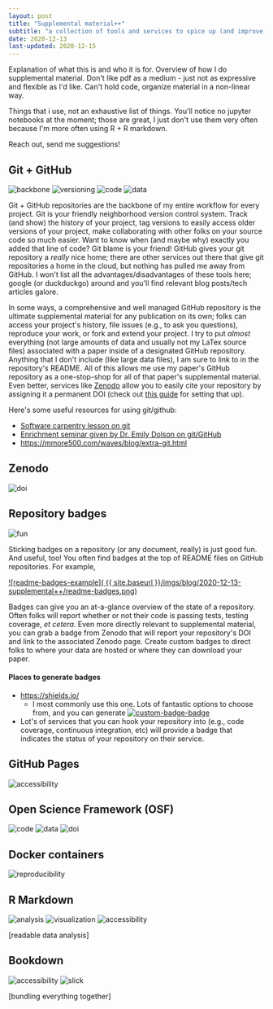 ```yaml
---
layout: post
title: "Supplemental material++"
subtitle: "a collection of tools and services to spice up (and improve) your supplemental material"
date: 2020-12-13
last-updated: 2020-12-15
---
```


Explanation of what this is and who it is for.
Overview of how I do supplemental material. Don't like pdf as a medium - just not as expressive and flexible as I'd like. Can't hold code, organize material in a non-linear way.

Things that i use, not an exhaustive list of things.
You'll notice no jupyter notebooks at the moment; those are great, I just don't use them very often because I'm more often using R + R markdown.

Reach out, send me suggestions!

## Git + GitHub
![backbone](https://img.shields.io/badge/-backbone-ff69b4
)
![versioning](https://img.shields.io/badge/-versioning-ff69b4
)
![code](https://img.shields.io/badge/-code%20storage-ff69b4
)
![data](https://img.shields.io/badge/-data%20storage%20(only%20a%20little)-ff69b4
)

Git + GitHub repositories are the backbone of my entire workflow for every project.
Git is your friendly neighborhood version control system.
Track (and show) the history of your project, tag versions to easily access older versions of your project, make collaborating with other folks on your source code so much easier.
Want to know when (and maybe why) exactly you added that line of code? Git blame is your friend!
GitHub gives your git repository a _really_ nice home; there are other services out there that give git repositories a home in the cloud, but nothing has pulled me away from GitHub.
I won't list all the advantages/disadvantages of these tools here; google (or duckduckgo) around and you'll find relevant blog posts/tech articles galore.

In some ways, a comprehensive and well managed GitHub repository is the ultimate supplemental material for any publication on its own; folks can access your project's history, file issues (e.g., to ask you questions), reproduce your work, or fork and extend your project.
I try to put _almost_ everything (not large amounts of data and usually not my LaTex source files) associated with a paper inside of a designated GitHub repository.
Anything that I don't include (like large data files), I am sure to link to in the repository's README.
All of this allows me use my paper's GitHub repository as a one-stop-shop for all of that paper's supplemental material.
Even better, services like [Zenodo](https://zenodo.org/) allow you to easily cite your repository by assigning it a permanent DOI (check out [this guide](https://lalejini.com/2020/04/02/gh-supplemental-material-guide.html) for setting that up).

Here's some useful resources for using git/github:

- [Software carpentry lesson on git](http://swcarpentry.github.io/git-novice/)
- [Enrichment seminar given by Dr. Emily Dolson on git/GitHub](https://mmore500.com/waves/enrichment/week1.html)
- <https://mmore500.com/waves/blog/extra-git.html>

## Zenodo
![doi](https://img.shields.io/badge/-citable%20doi-ff69b4
)


## Repository badges
![fun](https://img.shields.io/badge/-fun-ff69b4
)

Sticking badges on a repository (or any document, really) is just good fun. And useful, too!
You often find badges at the top of README files on GitHub repositories. For example,

[![readme-badges-example]( {{ site.baseurl }}/imgs/blog/2020-12-13-supplemental++/readme-badges.png)](https://github.com/amlalejini/Tag-based-Genetic-Regulation-for-LinearGP)

Badges can give you an at-a-glance overview of the state of a repository.
Often folks will report whether or not their code is passing tests, testing coverage, _et cetera_.
Even more directly relevant to supplemental material, you can grab a badge from Zenodo that will report your repository's DOI and link to the associated Zenodo page.
Create custom badges to direct folks to where your data are hosted or where they can download your paper.

#### Places to generate badges

- <https://shields.io/>
  - I most commonly use this one. Lots of fantastic options to choose from, and you can generate [![custom-badge-badge](https://img.shields.io/badge/custom-badges%21%21-blueviolet)](https://shields.io/#your-badge)
- Lot's of services that you can hook your repository into (e.g., code coverage, continuous integration, etc) will provide a badge that indicates the status of your repository on their service.

## GitHub Pages
![accessibility](https://img.shields.io/badge/-web%20accessibility-ff69b4
)

## Open Science Framework (OSF)
![code](https://img.shields.io/badge/-code%20storage-ff69b4
)
![data](https://img.shields.io/badge/-data%20storage-ff69b4
)
![doi](https://img.shields.io/badge/-citable%20doi-ff69b4
)

## Docker containers
![reproducibility](https://img.shields.io/badge/-reproducibility-ff69b4
)

## R Markdown
![analysis](https://img.shields.io/badge/-data%20analysis-ff69b4
)
![visualization](https://img.shields.io/badge/-visualization-ff69b4
)
![accessibility](https://img.shields.io/badge/-web%20accessibility-ff69b4
)

[readable data analysis]

## Bookdown
![accessibility](https://img.shields.io/badge/-web%20accessibility-ff69b4
)
![slick](https://img.shields.io/badge/-it%20just%20looks%20slick-ff69b4
)

[bundling everything together]



